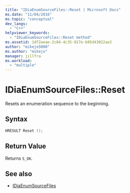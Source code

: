 ```yaml
---
title: "IDiaEnumSourceFiles::Reset | Microsoft Docs"
ms.date: "11/04/2016"
ms.topic: "conceptual"
dev_langs:
  - "C++"
helpviewer_keywords:
  - "IDiaEnumSourceFiles::Reset method"
ms.assetid: 1df2aeae-2c84-4c35-817e-b85d43022ae2
author: "mikejo5000"
ms.author: "mikejo"
manager: jillfra
ms.workload:
  - "multiple"
---
```

# IDiaEnumSourceFiles::Reset
Resets an enumeration sequence to the beginning.

## Syntax

```C++
HRESULT Reset ();
```

## Return Value
 Returns `S_OK`.

## See also
- [IDiaEnumSourceFiles](../../debugger/debug-interface-access/idiaenumsourcefiles.md)